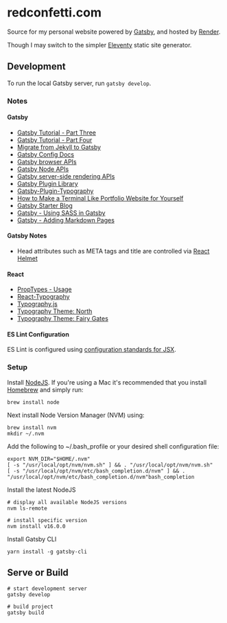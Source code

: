 # redconfetti.com

Source for my personal website powered by [Gatsby](https://www.gatsbyjs.org/),
and hosted by [Render](https://render.com/).

Though I may switch to the simpler [Eleventy] static site generator.

[Eleventy]: https://www.11ty.dev/

## Development

To run the local Gatsby server, run `gatsby develop`.

### Notes

#### Gatsby

- [Gatsby Tutorial - Part Three](https://www.gatsbyjs.org/tutorial/part-three/)
- [Gatsby Tutorial - Part Four](https://www.gatsbyjs.org/tutorial/part-four/)
- [Migrate from Jekyll to Gatsby](https://www.gatsbyjs.org/blog/2017-11-08-migrate-from-jekyll-to-gatsby/)
- [Gatsby Config Docs](https://www.gatsbyjs.org/docs/gatsby-config/)
- [Gatsby browser APIs](https://www.gatsbyjs.org/docs/browser-apis/)
- [Gatsby Node APIs](https://www.gatsbyjs.org/docs/node-apis/)
- [Gatsby server-side rendering APIs](https://www.gatsbyjs.org/docs/ssr-apis/)
- [Gatsby Plugin Library](https://www.gatsbyjs.org/plugins/)
- [Gatsby-Plugin-Typography](https://www.npmjs.com/package/gatsby-plugin-typography)
- [How to Make a Terminal Like Portfolio Website for Yourself](https://hackernoon.com/how-to-make-a-terminal-like-portfolio-website-for-yourself-27d7a7030004)
- [Gatsby Starter Blog](https://github.com/gatsbyjs/gatsby-starter-blog/blob/master/README.md)
- [Gatsby - Using SASS in Gatsby](https://www.gatsbyjs.org/docs/sass/)
- [Gatsby - Adding Markdown Pages](https://www.gatsbyjs.org/docs/adding-markdown-pages/)

#### Gatsby Notes

- Head attributes such as META tags and title are controlled via [React Helmet]

[React Helmet]: https://www.gatsbyjs.com/docs/add-page-metadata/

#### React

- [PropTypes - Usage](https://github.com/facebook/prop-types#usage)
- [React-Typography](https://www.npmjs.com/package/react-typography)
- [Typography.js](https://kyleamathews.github.io/typography.js/)
- [Typography Theme: North](https://www.npmjs.com/package/typography-theme-north)
- [Typography Theme: Fairy Gates](https://www.npmjs.com/package/typography-theme-fairy-gates)

#### ES Lint Configuration

ES Lint is configured using [configuration standards for JSX].

[configuration standards for JSX]: https://github.com/standard/eslint-config-standard-jsx

### Setup

Install [NodeJS](https://nodejs.org/en/download/). If you're using a Mac it's
recommended that you install [Homebrew](https://brew.sh/) and simply run:

```shell
brew install node
```

Next install Node Version Manager (NVM) using:

```shell
brew install nvm
mkdir ~/.nvm
```

Add the following to ~/.bash_profile or your desired shell configuration file:

```shell
export NVM_DIR="$HOME/.nvm"
[ -s "/usr/local/opt/nvm/nvm.sh" ] && . "/usr/local/opt/nvm/nvm.sh"
[ -s "/usr/local/opt/nvm/etc/bash_completion.d/nvm" ] && . "/usr/local/opt/nvm/etc/bash_completion.d/nvm"bash_completion
```

Install the latest NodeJS

```shell
# display all available NodeJS versions
nvm ls-remote

# install specific version
nvm install v16.0.0
```

Install Gatsby CLI

```shell
yarn install -g gatsby-cli
```

## Serve or Build

```shell
# start development server
gatsby develop

# build project
gatsby build
```
